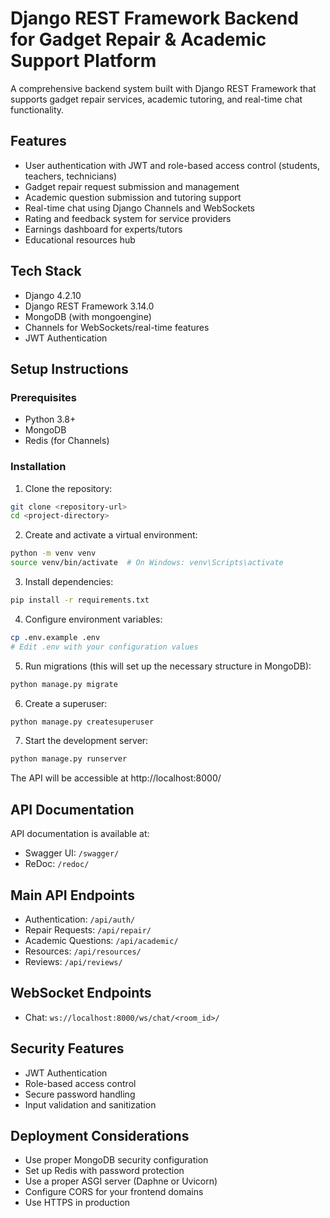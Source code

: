 # Django REST Framework Backend for Gadget Repair & Academic Support Platform

A comprehensive backend system built with Django REST Framework that supports gadget repair services, academic tutoring, and real-time chat functionality.

## Features

- User authentication with JWT and role-based access control (students, teachers, technicians)
- Gadget repair request submission and management
- Academic question submission and tutoring support
- Real-time chat using Django Channels and WebSockets
- Rating and feedback system for service providers
- Earnings dashboard for experts/tutors
- Educational resources hub

## Tech Stack

- Django 4.2.10
- Django REST Framework 3.14.0
- MongoDB (with mongoengine)
- Channels for WebSockets/real-time features
- JWT Authentication

## Setup Instructions

### Prerequisites

- Python 3.8+
- MongoDB
- Redis (for Channels)

### Installation

1. Clone the repository:

```bash
git clone <repository-url>
cd <project-directory>
```

2. Create and activate a virtual environment:

```bash
python -m venv venv
source venv/bin/activate  # On Windows: venv\Scripts\activate
```

3. Install dependencies:

```bash
pip install -r requirements.txt
```

4. Configure environment variables:

```bash
cp .env.example .env
# Edit .env with your configuration values
```

5. Run migrations (this will set up the necessary structure in MongoDB):

```bash
python manage.py migrate
```

6. Create a superuser:

```bash
python manage.py createsuperuser
```

7. Start the development server:

```bash
python manage.py runserver
```

The API will be accessible at http://localhost:8000/

## API Documentation

API documentation is available at:

- Swagger UI: `/swagger/`
- ReDoc: `/redoc/`

## Main API Endpoints

- Authentication: `/api/auth/`
- Repair Requests: `/api/repair/`
- Academic Questions: `/api/academic/`
- Resources: `/api/resources/`
- Reviews: `/api/reviews/`

## WebSocket Endpoints

- Chat: `ws://localhost:8000/ws/chat/<room_id>/`

## Security Features

- JWT Authentication
- Role-based access control
- Secure password handling
- Input validation and sanitization

## Deployment Considerations

- Use proper MongoDB security configuration
- Set up Redis with password protection
- Use a proper ASGI server (Daphne or Uvicorn)
- Configure CORS for your frontend domains
- Use HTTPS in production